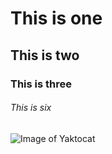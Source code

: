 # This is one
## This is two
### This is three
###### This is six
![Image of Yaktocat](https://octodex.github.com/images/yaktocat.png)
